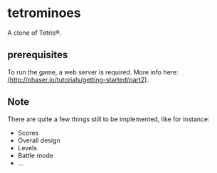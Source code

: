 # tetrominoes

A clone of Tetris®.

## prerequisites

To run the game, a web server is required. More info here: [(http://phaser.io/tutorials/getting-started/part2)](http://phaser.io/tutorials/getting-started/part2).

## Note

There are quite a few things still to be implemented, like for instance:
- Scores
- Overall design
- Levels
- Battle mode
- ...

